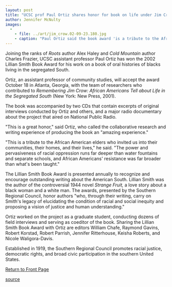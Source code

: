```yaml
---
layout: post
title: "UCSC prof Paul Ortiz shares honor for book on life under Jim Crow"
author: Jennifer McNulty
images:
  -
    - file: ../art/jim_crow.02-09-23.180.jpg
    - caption: "Paul Ortiz said the book award 'is a tribute to the African American elders who invited us into their communities, their homes, and their lives.'"
---
```


Joining the ranks of _Roots_ author Alex Haley and _Cold Mountain_ author Charles Frazier, UCSC assistant professor Paul Ortiz has won the 2002 Lillian Smith Book Award for his work on a book of oral histories of blacks living in the segregated South.

Ortiz, an assistant professor of community studies, will accept the award October 18 in Atlanta, Georgia, with the team of researchers who contributed to _Remembering Jim Crow: African Americans Tell about Life in the Segregated South_ (New York: New Press, 2001).

The book was accompanied by two CDs that contain excerpts of original interviews conducted by Ortiz and others, and a major radio documentary about the project that aired on National Public Radio.

"This is a great honor," said Ortiz, who called the collaborative research and writing experience of producing the book an "amazing experience."

"This is a tribute to the African American elders who invited us into their communities, their homes, and their lives," he said. "The power and pervasiveness of racial oppression runs far deeper than water fountains and separate schools, and African Americans' resistance was far broader than what's been taught."

The Lillian Smith Book Award is presented annually to recognize and encourage outstanding writing about the American South. Lillian Smith was the author of the controversial 1944 novel _Strange Fruit,_ a love story about a black woman and a white man. The awards, presented by the Southern Regional Council, honor authors "who, through their writing, carry on Smith's legacy of elucidating the condition of racial and social inequity and proposing a vision of justice and human understanding."

Ortiz worked on the project as a graduate student, conducting dozens of field interviews and serving as coeditor of the book. Sharing the Lillian Smith Book Award with Ortiz are editors William Chafe, Raymond Gavins, Robert Korstad, Robert Parrish, Jennifer Ritterhouse, Keisha Roberts, and Nicole Waligora-Davis.

Established in 1919, the Southern Regional Council promotes racial justice, democratic rights, and broad civic participation in the southern United States.

  

[Return to Front Page][1]

[1]: http://currents.ucsc.edu/

[source](http://www1.ucsc.edu/currents/02-03/09-23/ortiz.html "Permalink to ortiz")
